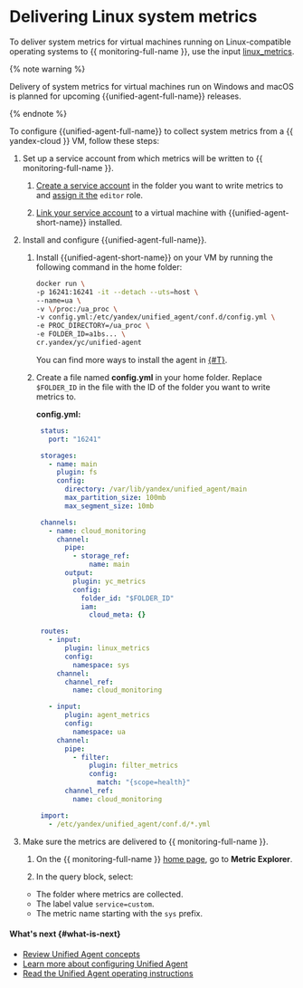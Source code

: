 # Delivering Linux system metrics

To deliver system metrics for virtual machines running on Linux-compatible operating systems to {{ monitoring-full-name }}, use the input [linux_metrics](../../concepts/data-collection/unified-agent/configuration.md#linux_metrics_input).

{% note warning %}

Delivery of system metrics for virtual machines run on Windows and macOS is planned for upcoming {{unified-agent-full-name}} releases.

{% endnote %}

To configure {{unified-agent-full-name}} to collect system metrics from a {{ yandex-cloud }} VM, follow these steps:

1. Set up a service account from which metrics will be written to {{ monitoring-full-name }}.

   1. [Create a service account](../../../iam/operations/sa/create.md) in the folder you want to write metrics to and [assign it the](../../../iam/operations/sa/assign-role-for-sa.md) `editor` role.

   1. [Link your service account](../../../compute/operations/vm-connect/auth-inside-vm.md#link-sa-with-instance) to a virtual machine with {{unified-agent-short-name}} installed.

1. Install and configure {{unified-agent-full-name}}.

   1. Install {{unified-agent-short-name}} on your VM by running the following command in the home folder:

      ```bash
      docker run \
      -p 16241:16241 -it --detach --uts=host \
      --name=ua \
      -v \/proc:/ua_proc \
      -v config.yml:/etc/yandex/unified_agent/conf.d/config.yml \
      -e PROC_DIRECTORY=/ua_proc \
      -e FOLDER_ID=a1bs... \
      cr.yandex/yc/unified-agent
      ```

       You can find more ways to install the agent in [{#T}](../../concepts/data-collection/unified-agent/installation.md).

   1. Create a file named **config.yml** in your home folder. Replace `$FOLDER_ID` in the file with the ID of the folder you want to write metrics to.

       **config.yml:**

       ```yaml
        status:
          port: "16241"
       
        storages:
          - name: main
            plugin: fs
            config:
              directory: /var/lib/yandex/unified_agent/main
              max_partition_size: 100mb
              max_segment_size: 10mb
       
        channels:
          - name: cloud_monitoring
            channel:
              pipe:
                - storage_ref:
                    name: main
              output:
                plugin: yc_metrics
                config:
                  folder_id: "$FOLDER_ID"
                  iam:
                    cloud_meta: {}
       
        routes:
          - input:
              plugin: linux_metrics
              config:
                namespace: sys
            channel:
              channel_ref:
                name: cloud_monitoring
       
          - input:
              plugin: agent_metrics
              config:
                namespace: ua
            channel:
              pipe:
                - filter:
                    plugin: filter_metrics
                    config:
                      match: "{scope=health}"
              channel_ref:
                name: cloud_monitoring
       
        import:
          - /etc/yandex/unified_agent/conf.d/*.yml
       ```

1. Make sure the metrics are delivered to {{ monitoring-full-name }}.

    1. On the {{ monitoring-full-name }} [home page](https://monitoring.cloud.yandex.com), go to **Metric Explorer**.

    1. In the query block, select:
      - The folder where metrics are collected.
      - The label value `service=custom`.
      - The metric name starting with the `sys` prefix.

#### What's next {#what-is-next}

- [Review Unified Agent concepts](../../concepts/data-collection/unified-agent/index.md)
- [Learn more about configuring Unified Agent](../../concepts/data-collection/unified-agent/configuration.md)
- [Read the Unified Agent operating instructions](../../concepts/data-collection/unified-agent/best-practices.md)

